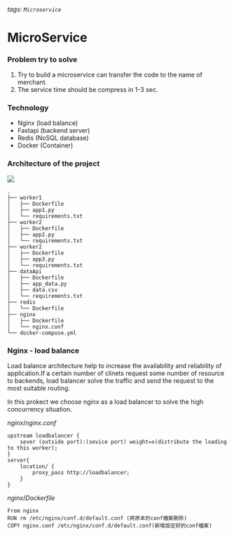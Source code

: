 ###### tags: `Microservice`
# MicroService 
### Problem try to solve
1. Try to build a microservice can transfer the code to the name of merchant.
2. The service time should be compress in 1-3 sec.
### Technology
* Nginx (load balance)
* Fastapi (backend server)
* Redis (NoSQL database)
* Docker (Container)
### Architecture of the project
![](https://i.imgur.com/Aeu2BuY.png)

```
.
├── worker1
│   ├── Dockerfile
│   ├── app1.py
│   └── requirements.txt
├── worker2
│   ├── Dockerfile
│   ├── app2.py
│   └── requirements.txt
├── worker2
│   ├── Dockerfile
│   ├── app3.py
│   └── requirements.txt
├── dataApi
│   ├── Dockerfile
│   ├── app_data.py
│   ├── data.csv
│   └── requirements.txt
├── redis
│   └── Dockerfile
├── nginx
│   ├── Dockerfile
│   └── nginx.conf
└── docker-compose.yml
```

### Nginx - load balance
Load balance architecture help to increase the availability and reliability of application.If a certain number of clinets request some number of resource to backends, load balancer solve the traffic and send the request to the most suitable routing.

In this prokect we choose nginx as a load balancer to solve the high concurrency situation.

$nginx/nginx.conf$
```
upstream loadbalancer {
    sever (outside port):(sevice port) weight=x(distribute the loading to this worker);
}
server{
    location/ {
        proxy_pass http://loadbalancer;
    }
}
```
$nginx/Dockerfile$
```
From nginx
RUN rm /etc/nginx/conf.d/default.conf (將原本的conf檔案刪除)
COPY nginx.conf /etc/nginx/conf.d/default.conf(新增設定好的conf檔案)
```
